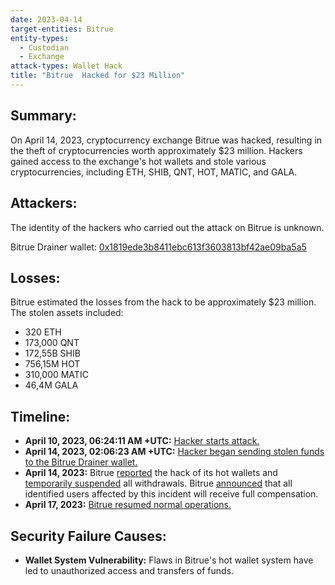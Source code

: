 ```yaml
---
date: 2023-04-14
target-entities: Bitrue
entity-types:
  - Custodian
  - Exchange
attack-types: Wallet Hack
title: "Bitrue  Hacked for $23 Million"
---
```


## Summary:

On April 14, 2023, cryptocurrency exchange Bitrue was hacked, resulting in the theft of cryptocurrencies worth approximately $23 million. Hackers gained access to the exchange's hot wallets and stole various cryptocurrencies, including ETH, SHIB, QNT, HOT, MATIC, and GALA.

## Attackers:

The identity of the hackers who carried out the attack on Bitrue is unknown.

Bitrue Drainer wallet: [0x1819ede3b8411ebc613f3603813bf42ae09ba5a5](https://etherscan.io/address/0x1819ede3b8411ebc613f3603813bf42ae09ba5a5)

## Losses:

Bitrue estimated the losses from the hack to be approximately $23 million. The stolen assets included:

- 320 ETH
- 173,000 QNT
- 172,55B SHIB
- 756,15M HOT
- 310,000 MATIC
- 46,4M GALA

## Timeline:

- **April 10, 2023, 06:24:11 AM +UTC:** [Hacker starts attack.](https://etherscan.io/tx/0xb2d67a63fce88958dc4cb75cda5f174be56c23f562dd3b41633021127102c2f0)
- **April 14, 2023, 02:06:23 AM +UTC:** [Hacker began sending stolen funds to the Bitrue Drainer wallet.](https://etherscan.io/tx/0x2491b9234414a1d5268352cd6c11a8b30d0934af38c0962c9d96df289b6474bb)
- **April 14, 2023:** Bitrue [reported](https://twitter.com/BitrueOfficial/status/1646811220543168512) the hack of its hot wallets and [temporarily suspended](https://twitter.com/BitrueOfficial/status/1646811224104136705) all withdrawals. Bitrue [announced](https://support.bitrue.com/hc/en-001/articles/17538384324121) that all identified users affected by this incident will receive full compensation.
- **April 17, 2023:** [Bitrue resumed normal operations.](https://support.bitrue.com/hc/en-001/articles/17617922874649-Update-on-Bitrue-s-Security-Breach-17-04-2023-)

## Security Failure Causes:

- **Wallet System Vulnerability:** Flaws in Bitrue's hot wallet system have led to unauthorized access and transfers of funds.
